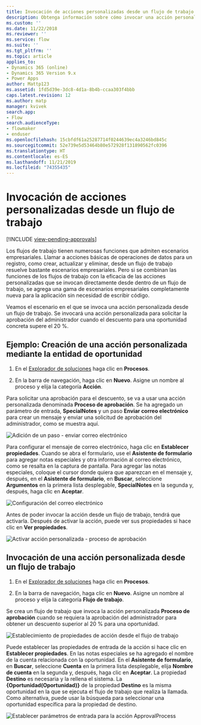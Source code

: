 ```yaml
---
title: Invocación de acciones personalizadas desde un flujo de trabajo | Microsoft Docs
description: Obtenga información sobre cómo invocar una acción personalizada desde un flujo de trabajo
ms.custom: ''
ms.date: 11/22/2018
ms.reviewer: ''
ms.service: flow
ms.suite: ''
ms.tgt_pltfrm: ''
ms.topic: article
applies_to:
- Dynamics 365 (online)
- Dynamics 365 Version 9.x
- Power Apps
author: Mattp123
ms.assetid: 1fd5d39e-3dc8-4d1a-8b4b-ccaa303f4bbb
caps.latest.revision: 12
ms.author: matp
manager: kvivek
search.app:
- Flow
search.audienceType:
- flowmaker
- enduser
ms.openlocfilehash: 15cbfdf61a25287714f0244639ec4a3246bd845c
ms.sourcegitcommit: 52e739e5d53464b80e572928f131890562fc0396
ms.translationtype: HT
ms.contentlocale: es-ES
ms.lasthandoff: 11/21/2019
ms.locfileid: "74355435"
---
```

# <a name="invoke-custom-actions-from-a-workflow"></a>Invocación de acciones personalizadas desde un flujo de trabajo
[!INCLUDE [view-pending-approvals](includes/cc-rebrand.md)]

Los flujos de trabajo tienen numerosas funciones que admiten escenarios empresariales. Llamar a acciones básicas de operaciones de datos para un registro, como crear, actualizar y eliminar, desde un flujo de trabajo resuelve bastante escenarios empresariales. Pero si se combinan las funciones de los flujos de trabajo con la eficacia de las acciones personalizadas que se invocan directamente desde dentro de un flujo de trabajo, se agrega una gama de escenarios empresariales completamente nueva para la aplicación sin necesidad de escribir código.  
  
 Veamos el escenario en el que se invoca una acción personalizada desde un flujo de trabajo. Se invocará una acción personalizada para solicitar la aprobación del administrador cuando el descuento para una oportunidad concreta supere el 20 %.  
  
<a name="action"></a>   
## <a name="example-create-a-custom-action-using-the-opportunity-entity"></a>Ejemplo: Creación de una acción personalizada mediante la entidad de oportunidad
  
1. En el [Explorador de soluciones](/powerapps/maker/model-driven-apps/advanced-navigation#solution-explorer) haga clic en **Procesos**.  
  
2.  En la barra de navegación, haga clic en **Nuevo**. Asigne un nombre al proceso y elija la categoría **Acción**.  
  
 Para solicitar una aprobación para el descuento, se va a usar una acción personalizada denominada **Proceso de aprobación**. Se ha agregado un parámetro de entrada, **SpecialNotes** y un paso **Enviar correo electrónico** para crear un mensaje y enviar una solicitud de aprobación del administrador, como se muestra aquí.  
  
 ![Adición de un paso &#45; enviar correo electrónico](media/enable-custom-action-approval-proces-sadd-email.png "Adición de un paso: enviar correo electrónico")  
  
 Para configurar el mensaje de correo electrónico, haga clic en **Establecer propiedades**. Cuando se abra el formulario, use el **Asistente de formulario** para agregar notas especiales y otra información al correo electrónico, como se resalta en la captura de pantalla. Para agregar las notas especiales, coloque el cursor donde quiera que aparezcan en el mensaje y, después, en el **Asistente de formulario**, en **Buscar**, seleccione **Argumentos** en la primera lista desplegable, **SpecialNotes** en la segunda y, después, haga clic en **Aceptar**.  
  
 ![Configuración del correo electrónico](media/enable-custom-action-approval-process-setup-email.png "Configuración del correo electrónico")  
  
 Antes de poder invocar la acción desde un flujo de trabajo, tendrá que activarla. Después de activar la acción, puede ver sus propiedades si hace clic en **Ver propiedades**.  
  
 ![Activar acción personalizada &#45; proceso de aprobación](media/enable-custom-action-approval-process-activate-action.png "Activar acción personalizada: proceso de aprobación")  
  
<a name="workflow"></a>   
## <a name="invoke-a-custom-action-from-a-workflow"></a>Invocación de una acción personalizada desde un flujo de trabajo  
  
1. En el [Explorador de soluciones](/powerapps/maker/model-driven-apps/advanced-navigation#solution-explorer) haga clic en **Procesos**.   
  
2.  En la barra de navegación, haga clic en **Nuevo**. Asigne un nombre al proceso y elija la categoría **Flujo de trabajo**.  
  
 Se crea un flujo de trabajo que invoca la acción personalizada **Proceso de aprobación** cuando se requiera la aprobación del administrador para obtener un descuento superior al 20 % para una oportunidad.  
  
 ![Establecimiento de propiedades de acción desde el flujo de trabajo](media/enable-custom-action-from-workflow.png "Establecimiento de propiedades de acción desde el flujo de trabajo")  
  
 Puede establecer las propiedades de entrada de la acción si hace clic en **Establecer propiedades**. En las notas especiales se ha agregado el nombre de la cuenta relacionada con la oportunidad. En el **Asistente de formulario**, en **Buscar**, seleccione **Cuenta** en la primera lista desplegable, elija **Nombre de cuenta** en la segunda y, después, haga clic en **Aceptar**. La propiedad **Destino** es necesaria y la rellena el sistema. La **{Oportunidad(Oportunidad)}** de la propiedad **Destino** es la misma oportunidad en la que se ejecuta el flujo de trabajo que realiza la llamada. Como alternativa, puede usar la búsqueda para seleccionar una oportunidad específica para la propiedad de destino.  
  
 ![Establecer parámetros de entrada para la acción ApprovalProcess](media/enable-customaction-workflow-set-properties.png "Establecer parámetros de entrada para la acción ApprovalProcess")  
  



